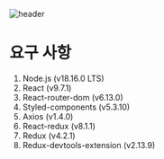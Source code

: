 ![header](https://capsule-render.vercel.app/api?type=soft&color=auto&height=50&section=header&text=soti%20page&fontSize=24)

# 요구 사항

1. Node.js (v18.16.0 LTS)
2. React (v9.7.1)
3. React-router-dom (v6.13.0)
4. Styled-components (v5.3.10)
5. Axios (v1.4.0)
6. React-redux (v8.1.1)
7. Redux (v4.2.1)
8. Redux-devtools-extension (v2.13.9)